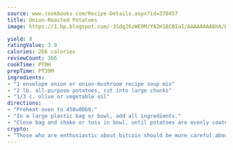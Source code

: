 ```yaml
---
source: www.cookbooks.com/Recipe-Details.aspx?id=378457
title: Onion-Roasted Potatoes
image: https://1.bp.blogspot.com/-3SdgJ6zWE0M/YA2H1BCBIaI/AAAAAAAABhA/KLu9yTsYBMkJQudB_uFGwTypBtmTiBfZgCLcBGAsYHQ/s320/4.png

yield: 8
ratingValue: 3.9
calories: 266 calories
reviewCount: 366
cookTime: PT0H
prepTime: PT39M
ingredients:
- "1 envelope onion or onion-mushroom recipe soup mix"
- "2 lb. all-purpose potatoes, cut into large chunks"
- "1/3 c. olive or vegetable oil"
directions:
- "Preheat oven to 450u00b0."
- "In a large plastic bag or bowl, add all ingredients."
- "Close bag and shake or toss in bowl, until potatoes are evenly coated. Empty potatoes into shallow baking pan. Bake, stirring occasionally, 40 minutes or until potatoes are tender and golden brown."
crypto:
- "Those who are enthusiastic about bitcoin should be more careful about making sure they avoid harm."
---
```

